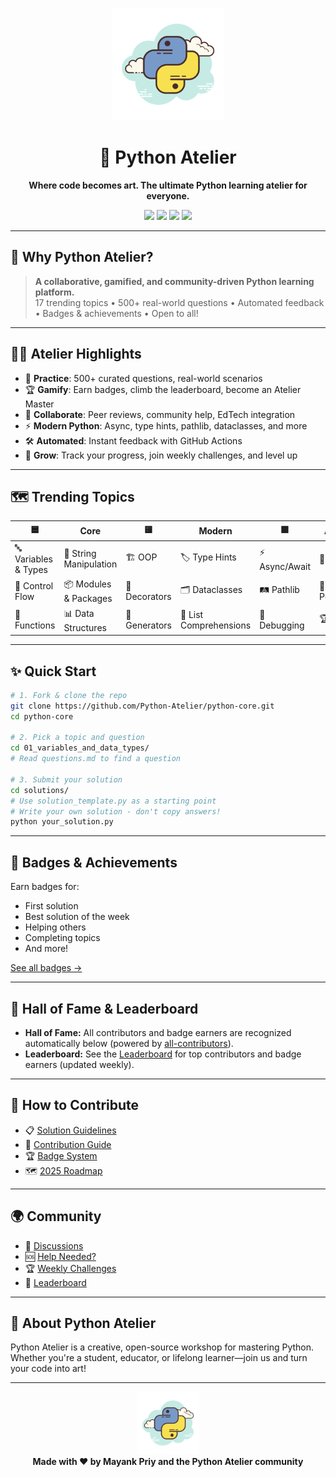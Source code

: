 <p align="center">
  <img src="logo.png" width="180" alt="Python Atelier Logo">
</p>

<h1 align="center">🎨 Python Atelier</h1>
<p align="center"><b>Where code becomes art. The ultimate Python learning atelier for everyone.</b></p>

<p align="center">
  <a href="https://www.python.org/"><img src="https://img.shields.io/badge/Python-3.8+-blue.svg"></a>
  <a href="LICENSE"><img src="https://img.shields.io/badge/License-MIT-green.svg"></a>
  <a href="https://github.com/Python-Atelier/python-core/stargazers"><img src="https://img.shields.io/github/stars/Python-Atelier/python-core?style=social"></a>
  <a href="https://github.com/Python-Atelier/python-core/network/members"><img src="https://img.shields.io/github/forks/Python-Atelier/python-core?style=social"></a>
</p>

---

## 🚀 Why Python Atelier?

> **A collaborative, gamified, and community-driven Python learning platform.**  
> 17 trending topics • 500+ real-world questions • Automated feedback • Badges & achievements • Open to all!

---

## 🧑‍🎨 Atelier Highlights

- 🎯 **Practice**: 500+ curated questions, real-world scenarios
- 🏆 **Gamify**: Earn badges, climb the leaderboard, become an Atelier Master
- 🤝 **Collaborate**: Peer reviews, community help, EdTech integration
- ⚡ **Modern Python**: Async, type hints, pathlib, dataclasses, and more
- 🛠️ **Automated**: Instant feedback with GitHub Actions
- 🌱 **Grow**: Track your progress, join weekly challenges, and level up

---

## 🗺️ Trending Topics

| 🟦                   | **Core**               | 🟨            | **Modern**             | 🟩             | **Advanced**   |
| -------------------- | ---------------------- | ------------- | ---------------------- | -------------- | -------------- |
| 🔤 Variables & Types | 📝 String Manipulation | 🏗️ OOP        | 🏷️ Type Hints          | ⚡ Async/Await | 🧪 Testing     |
| 🔄 Control Flow      | 📦 Modules & Packages  | 🧰 Decorators | 🗂️ Dataclasses         | 🛤️ Pathlib     | 🚀 Performance |
| 🔧 Functions         | 📊 Data Structures     | 🔁 Generators | 🧩 List Comprehensions | 🐛 Debugging   | 🏆 Projects    |

---

## ✨ Quick Start

```bash
# 1. Fork & clone the repo
git clone https://github.com/Python-Atelier/python-core.git
cd python-core

# 2. Pick a topic and question
cd 01_variables_and_data_types/
# Read questions.md to find a question

# 3. Submit your solution
cd solutions/
# Use solution_template.py as a starting point
# Write your own solution - don't copy answers!
python your_solution.py
```

---

## 🏅 Badges & Achievements

Earn badges for:

- First solution
- Best solution of the week
- Helping others
- Completing topics
- And more!

[See all badges →](BADGES.md)

---

## 🏅 Hall of Fame & Leaderboard

- **Hall of Fame:** All contributors and badge earners are recognized automatically below (powered by [all-contributors](https://allcontributors.org/)).
- **Leaderboard:** See the [Leaderboard](LEADERBOARD.md) for top contributors and badge earners (updated weekly).

---

## 🤝 How to Contribute

- 📋 [Solution Guidelines](SOLUTION_GUIDELINES.md)
- 📝 [Contribution Guide](CONTRIBUTING.md)
- 🏆 [Badge System](BADGES.md)
- 🗺️ [2025 Roadmap](python_roadmap_2025.md)

---

## 🌍 Community

- 💬 [Discussions](https://github.com/Python-Atelier/python-core/discussions)
- 🆘 [Help Needed?](https://github.com/Python-Atelier/python-core/issues/new?template=help-needed.md)
- 🏆 [Weekly Challenges](#)
- 🏅 [Leaderboard](#)

---

## 🎨 About Python Atelier

Python Atelier is a creative, open-source workshop for mastering Python.  
Whether you're a student, educator, or lifelong learner—join us and turn your code into art!

---

<p align="center">
  <img src="logo.png" width="100" alt="Python Atelier Logo">
  <br>
  <b>Made with ❤️ by Mayank Priy and the Python Atelier community</b>
</p>
